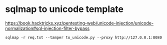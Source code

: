 # sqlmap to unicode template

https://book.hacktricks.xyz/pentesting-web/unicode-injection/unicode-normalization#sql-injection-filter-bypass

```
sqlmap -r req.txt --tamper to_unicode.py --proxy http://127.0.0.1:8080
```